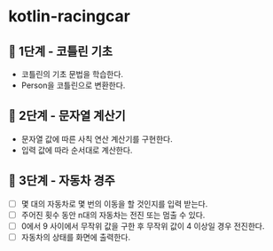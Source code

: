 # kotlin-racingcar

## 🚀 1단계 - 코틀린 기초

- 코틀린의 기초 문법을 학습한다.
- Person을 코틀린으로 변환한다.

## 🚀 2단계 - 문자열 계산기

- 문자열 값에 따른 사칙 연산 계산기를 구현한다.
- 입력 값에 따라 순서대로 계산한다.

## 🚀 3단계 - 자동차 경주

-[ ] 몇 대의 자동차로 몇 번의 이동을 할 것인지를 입력 받는다.
-[ ] 주어진 횟수 동안 n대의 자동차는 전진 또는 멈출 수 있다.
-[ ] 0에서 9 사이에서 무작위 값을 구한 후 무작위 값이 4 이상일 경우 전진한다.
-[ ] 자동차의 상태를 화면에 출력한다.
